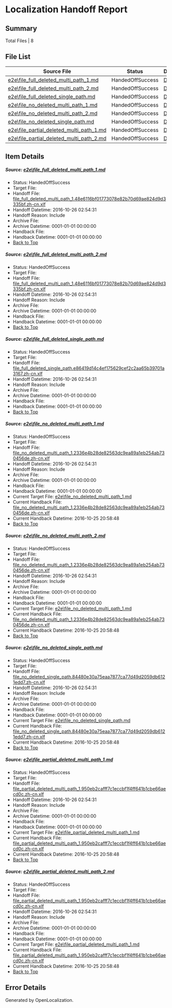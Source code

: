# <a name='report-top'></a> Localization Handoff Report

## Summary
 Total Files | 8

## File List
 Source File | Status | Details 
 ----------- | ------ | ------- 
 [e2e\file_full_deleted_multi_path_1.md](https://github.com/OpenLocalizationTestOrg/ol-test0/blob/406a951e6a5d27c9e57ced5c4228fa3e20143878/e2e/file_full_deleted_multi_path_1.md) | HandedOffSuccess | [Details](#c66e0c7dd4d4620fe17c441a6cb86ec208da51581)
 [e2e\file_full_deleted_multi_path_2.md](https://github.com/OpenLocalizationTestOrg/ol-test0/blob/406a951e6a5d27c9e57ced5c4228fa3e20143878/e2e/file_full_deleted_multi_path_2.md) | HandedOffSuccess | [Details](#c66e0c7dd4d4620fe17c441a6cb86ec208da51582)
 [e2e\file_full_deleted_single_path.md](https://github.com/OpenLocalizationTestOrg/ol-test0/blob/406a951e6a5d27c9e57ced5c4228fa3e20143878/e2e/file_full_deleted_single_path.md) | HandedOffSuccess | [Details](#22c2de5d131ec260da4d04dfa12d76cef1eecd6c3)
 [e2e\file_no_deleted_multi_path_1.md](https://github.com/OpenLocalizationTestOrg/ol-test0/blob/406a951e6a5d27c9e57ced5c4228fa3e20143878/e2e/file_no_deleted_multi_path_1.md) | HandedOffSuccess | [Details](#9ba36ccbc78e75b8dd8118c43b524d4ec2ae31a84)
 [e2e\file_no_deleted_multi_path_2.md](https://github.com/OpenLocalizationTestOrg/ol-test0/blob/406a951e6a5d27c9e57ced5c4228fa3e20143878/e2e/file_no_deleted_multi_path_2.md) | HandedOffSuccess | [Details](#9ba36ccbc78e75b8dd8118c43b524d4ec2ae31a85)
 [e2e\file_no_deleted_single_path.md](https://github.com/OpenLocalizationTestOrg/ol-test0/blob/406a951e6a5d27c9e57ced5c4228fa3e20143878/e2e/file_no_deleted_single_path.md) | HandedOffSuccess | [Details](#8d1530d82ad6a14d9243483118421e01a19aaa316)
 [e2e\file_partial_deleted_multi_path_1.md](https://github.com/OpenLocalizationTestOrg/ol-test0/blob/406a951e6a5d27c9e57ced5c4228fa3e20143878/e2e/file_partial_deleted_multi_path_1.md) | HandedOffSuccess | [Details](#b3c3c3c566bc8397452170b41aacc2108e94c0b57)
 [e2e\file_partial_deleted_multi_path_2.md](https://github.com/OpenLocalizationTestOrg/ol-test0/blob/406a951e6a5d27c9e57ced5c4228fa3e20143878/e2e/file_partial_deleted_multi_path_2.md) | HandedOffSuccess | [Details](#b3c3c3c566bc8397452170b41aacc2108e94c0b58)

## Item Details
##### <a name='c66e0c7dd4d4620fe17c441a6cb86ec208da51581'></a> Source: [e2e\file_full_deleted_multi_path_1.md](https://github.com/OpenLocalizationTestOrg/ol-test0/blob/406a951e6a5d27c9e57ced5c4228fa3e20143878/e2e/file_full_deleted_multi_path_1.md)
* Status: HandedOffSuccess
* Target File: 
* Handoff File: [file_full_deleted_multi_path_1.48e6116bf01773078e82b70d69ae824d9d3335bf.zh-cn.xlf](https://github.com/OpenLocalizationTestOrg/ol-test0-handoff/blob/0c8e4919d56c9a01838a15aa6e649bfebc3918d5/ol-handoff/OpenLocalizationTestOrg/ol-test0-zhcn/shujia/mt/file_full_deleted_multi_path_1.48e6116bf01773078e82b70d69ae824d9d3335bf.zh-cn.xlf)
* Handoff Datetime: 2016-10-26 02:54:31
* Handoff Reason: Include
* Archive File: 
* Archive Datetime: 0001-01-01 00:00:00
* Handback File: 
* Handback Datetime: 0001-01-01 00:00:00
* [Back to Top](#report-top)

##### <a name='c66e0c7dd4d4620fe17c441a6cb86ec208da51582'></a> Source: [e2e\file_full_deleted_multi_path_2.md](https://github.com/OpenLocalizationTestOrg/ol-test0/blob/406a951e6a5d27c9e57ced5c4228fa3e20143878/e2e/file_full_deleted_multi_path_2.md)
* Status: HandedOffSuccess
* Target File: 
* Handoff File: [file_full_deleted_multi_path_1.48e6116bf01773078e82b70d69ae824d9d3335bf.zh-cn.xlf](https://github.com/OpenLocalizationTestOrg/ol-test0-handoff/blob/0c8e4919d56c9a01838a15aa6e649bfebc3918d5/ol-handoff/OpenLocalizationTestOrg/ol-test0-zhcn/shujia/mt/file_full_deleted_multi_path_1.48e6116bf01773078e82b70d69ae824d9d3335bf.zh-cn.xlf)
* Handoff Datetime: 2016-10-26 02:54:31
* Handoff Reason: Include
* Archive File: 
* Archive Datetime: 0001-01-01 00:00:00
* Handback File: 
* Handback Datetime: 0001-01-01 00:00:00
* [Back to Top](#report-top)

##### <a name='22c2de5d131ec260da4d04dfa12d76cef1eecd6c3'></a> Source: [e2e\file_full_deleted_single_path.md](https://github.com/OpenLocalizationTestOrg/ol-test0/blob/406a951e6a5d27c9e57ced5c4228fa3e20143878/e2e/file_full_deleted_single_path.md)
* Status: HandedOffSuccess
* Target File: 
* Handoff File: [file_full_deleted_single_path.e86419d14c4ef175629cef2c2aa65b39701a3167.zh-cn.xlf](https://github.com/OpenLocalizationTestOrg/ol-test0-handoff/blob/0c8e4919d56c9a01838a15aa6e649bfebc3918d5/ol-handoff/OpenLocalizationTestOrg/ol-test0-zhcn/shujia/mt/file_full_deleted_single_path.e86419d14c4ef175629cef2c2aa65b39701a3167.zh-cn.xlf)
* Handoff Datetime: 2016-10-26 02:54:31
* Handoff Reason: Include
* Archive File: 
* Archive Datetime: 0001-01-01 00:00:00
* Handback File: 
* Handback Datetime: 0001-01-01 00:00:00
* [Back to Top](#report-top)

##### <a name='9ba36ccbc78e75b8dd8118c43b524d4ec2ae31a84'></a> Source: [e2e\file_no_deleted_multi_path_1.md](https://github.com/OpenLocalizationTestOrg/ol-test0/blob/406a951e6a5d27c9e57ced5c4228fa3e20143878/e2e/file_no_deleted_multi_path_1.md)
* Status: HandedOffSuccess
* Target File: 
* Handoff File: [file_no_deleted_multi_path_1.2336e4b28de82563dc9ea89a1eb254ab730456de.zh-cn.xlf](https://github.com/OpenLocalizationTestOrg/ol-test0-handoff/blob/0c8e4919d56c9a01838a15aa6e649bfebc3918d5/ol-handoff/OpenLocalizationTestOrg/ol-test0-zhcn/shujia/mt/file_no_deleted_multi_path_1.2336e4b28de82563dc9ea89a1eb254ab730456de.zh-cn.xlf)
* Handoff Datetime: 2016-10-26 02:54:31
* Handoff Reason: Include
* Archive File: 
* Archive Datetime: 0001-01-01 00:00:00
* Handback File: 
* Handback Datetime: 0001-01-01 00:00:00
* Current Target File: [e2e\file_no_deleted_multi_path_1.md](https://github.com/OpenLocalizationTestOrg/ol-test0-zhcn/blob/f082a26cda0084d54cdea2f6d8b1038ead5adc88/e2e/file_no_deleted_multi_path_1.md)
* Current Handback File: [file_no_deleted_multi_path_1.2336e4b28de82563dc9ea89a1eb254ab730456de.zh-cn.xlf](https://github.com/OpenLocalizationTestOrg/ol-test0-handback/blob/ccf9625ab5fc0fd5e52bb5a22d73e1a63260a7e1/ol-handback/OpenLocalizationTestOrg/ol-test0-zhcn/shujia/mt/file_no_deleted_multi_path_1.2336e4b28de82563dc9ea89a1eb254ab730456de.zh-cn.xlf)
* Current Handback Datetime: 2016-10-25 20:58:48
* [Back to Top](#report-top)

##### <a name='9ba36ccbc78e75b8dd8118c43b524d4ec2ae31a85'></a> Source: [e2e\file_no_deleted_multi_path_2.md](https://github.com/OpenLocalizationTestOrg/ol-test0/blob/406a951e6a5d27c9e57ced5c4228fa3e20143878/e2e/file_no_deleted_multi_path_2.md)
* Status: HandedOffSuccess
* Target File: 
* Handoff File: [file_no_deleted_multi_path_1.2336e4b28de82563dc9ea89a1eb254ab730456de.zh-cn.xlf](https://github.com/OpenLocalizationTestOrg/ol-test0-handoff/blob/0c8e4919d56c9a01838a15aa6e649bfebc3918d5/ol-handoff/OpenLocalizationTestOrg/ol-test0-zhcn/shujia/mt/file_no_deleted_multi_path_1.2336e4b28de82563dc9ea89a1eb254ab730456de.zh-cn.xlf)
* Handoff Datetime: 2016-10-26 02:54:31
* Handoff Reason: Include
* Archive File: 
* Archive Datetime: 0001-01-01 00:00:00
* Handback File: 
* Handback Datetime: 0001-01-01 00:00:00
* Current Target File: [e2e\file_no_deleted_multi_path_1.md](https://github.com/OpenLocalizationTestOrg/ol-test0-zhcn/blob/f082a26cda0084d54cdea2f6d8b1038ead5adc88/e2e/file_no_deleted_multi_path_1.md)
* Current Handback File: [file_no_deleted_multi_path_1.2336e4b28de82563dc9ea89a1eb254ab730456de.zh-cn.xlf](https://github.com/OpenLocalizationTestOrg/ol-test0-handback/blob/ccf9625ab5fc0fd5e52bb5a22d73e1a63260a7e1/ol-handback/OpenLocalizationTestOrg/ol-test0-zhcn/shujia/mt/file_no_deleted_multi_path_1.2336e4b28de82563dc9ea89a1eb254ab730456de.zh-cn.xlf)
* Current Handback Datetime: 2016-10-25 20:58:48
* [Back to Top](#report-top)

##### <a name='8d1530d82ad6a14d9243483118421e01a19aaa316'></a> Source: [e2e\file_no_deleted_single_path.md](https://github.com/OpenLocalizationTestOrg/ol-test0/blob/406a951e6a5d27c9e57ced5c4228fa3e20143878/e2e/file_no_deleted_single_path.md)
* Status: HandedOffSuccess
* Target File: 
* Handoff File: [file_no_deleted_single_path.84480e30a75eaa7877ca77d49d2059db6121edd7.zh-cn.xlf](https://github.com/OpenLocalizationTestOrg/ol-test0-handoff/blob/0c8e4919d56c9a01838a15aa6e649bfebc3918d5/ol-handoff/OpenLocalizationTestOrg/ol-test0-zhcn/shujia/mt/file_no_deleted_single_path.84480e30a75eaa7877ca77d49d2059db6121edd7.zh-cn.xlf)
* Handoff Datetime: 2016-10-26 02:54:31
* Handoff Reason: Include
* Archive File: 
* Archive Datetime: 0001-01-01 00:00:00
* Handback File: 
* Handback Datetime: 0001-01-01 00:00:00
* Current Target File: [e2e\file_no_deleted_single_path.md](https://github.com/OpenLocalizationTestOrg/ol-test0-zhcn/blob/f082a26cda0084d54cdea2f6d8b1038ead5adc88/e2e/file_no_deleted_single_path.md)
* Current Handback File: [file_no_deleted_single_path.84480e30a75eaa7877ca77d49d2059db6121edd7.zh-cn.xlf](https://github.com/OpenLocalizationTestOrg/ol-test0-handback/blob/ccf9625ab5fc0fd5e52bb5a22d73e1a63260a7e1/ol-handback/OpenLocalizationTestOrg/ol-test0-zhcn/shujia/mt/file_no_deleted_single_path.84480e30a75eaa7877ca77d49d2059db6121edd7.zh-cn.xlf)
* Current Handback Datetime: 2016-10-25 20:58:48
* [Back to Top](#report-top)

##### <a name='b3c3c3c566bc8397452170b41aacc2108e94c0b57'></a> Source: [e2e\file_partial_deleted_multi_path_1.md](https://github.com/OpenLocalizationTestOrg/ol-test0/blob/406a951e6a5d27c9e57ced5c4228fa3e20143878/e2e/file_partial_deleted_multi_path_1.md)
* Status: HandedOffSuccess
* Target File: 
* Handoff File: [file_partial_deleted_multi_path_1.950eb2cafff7c1eccbf1f4ff641b1cbe66aecd0c.zh-cn.xlf](https://github.com/OpenLocalizationTestOrg/ol-test0-handoff/blob/0c8e4919d56c9a01838a15aa6e649bfebc3918d5/ol-handoff/OpenLocalizationTestOrg/ol-test0-zhcn/shujia/mt/file_partial_deleted_multi_path_1.950eb2cafff7c1eccbf1f4ff641b1cbe66aecd0c.zh-cn.xlf)
* Handoff Datetime: 2016-10-26 02:54:31
* Handoff Reason: Include
* Archive File: 
* Archive Datetime: 0001-01-01 00:00:00
* Handback File: 
* Handback Datetime: 0001-01-01 00:00:00
* Current Target File: [e2e\file_partial_deleted_multi_path_1.md](https://github.com/OpenLocalizationTestOrg/ol-test0-zhcn/blob/f082a26cda0084d54cdea2f6d8b1038ead5adc88/e2e/file_partial_deleted_multi_path_1.md)
* Current Handback File: [file_partial_deleted_multi_path_1.950eb2cafff7c1eccbf1f4ff641b1cbe66aecd0c.zh-cn.xlf](https://github.com/OpenLocalizationTestOrg/ol-test0-handback/blob/ccf9625ab5fc0fd5e52bb5a22d73e1a63260a7e1/ol-handback/OpenLocalizationTestOrg/ol-test0-zhcn/shujia/mt/file_partial_deleted_multi_path_1.950eb2cafff7c1eccbf1f4ff641b1cbe66aecd0c.zh-cn.xlf)
* Current Handback Datetime: 2016-10-25 20:58:48
* [Back to Top](#report-top)

##### <a name='b3c3c3c566bc8397452170b41aacc2108e94c0b58'></a> Source: [e2e\file_partial_deleted_multi_path_2.md](https://github.com/OpenLocalizationTestOrg/ol-test0/blob/406a951e6a5d27c9e57ced5c4228fa3e20143878/e2e/file_partial_deleted_multi_path_2.md)
* Status: HandedOffSuccess
* Target File: 
* Handoff File: [file_partial_deleted_multi_path_1.950eb2cafff7c1eccbf1f4ff641b1cbe66aecd0c.zh-cn.xlf](https://github.com/OpenLocalizationTestOrg/ol-test0-handoff/blob/0c8e4919d56c9a01838a15aa6e649bfebc3918d5/ol-handoff/OpenLocalizationTestOrg/ol-test0-zhcn/shujia/mt/file_partial_deleted_multi_path_1.950eb2cafff7c1eccbf1f4ff641b1cbe66aecd0c.zh-cn.xlf)
* Handoff Datetime: 2016-10-26 02:54:31
* Handoff Reason: Include
* Archive File: 
* Archive Datetime: 0001-01-01 00:00:00
* Handback File: 
* Handback Datetime: 0001-01-01 00:00:00
* Current Target File: [e2e\file_partial_deleted_multi_path_1.md](https://github.com/OpenLocalizationTestOrg/ol-test0-zhcn/blob/f082a26cda0084d54cdea2f6d8b1038ead5adc88/e2e/file_partial_deleted_multi_path_1.md)
* Current Handback File: [file_partial_deleted_multi_path_1.950eb2cafff7c1eccbf1f4ff641b1cbe66aecd0c.zh-cn.xlf](https://github.com/OpenLocalizationTestOrg/ol-test0-handback/blob/ccf9625ab5fc0fd5e52bb5a22d73e1a63260a7e1/ol-handback/OpenLocalizationTestOrg/ol-test0-zhcn/shujia/mt/file_partial_deleted_multi_path_1.950eb2cafff7c1eccbf1f4ff641b1cbe66aecd0c.zh-cn.xlf)
* Current Handback Datetime: 2016-10-25 20:58:48
* [Back to Top](#report-top)


## Error Details

Generated by OpenLocalization.
